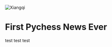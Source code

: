 ![Xiangqi](https://github.com/gbtami/pychess-variants/blob/master/static/favicon/apple-icon-152x152.png?raw=true)

# First Pychess News Ever

test test test
